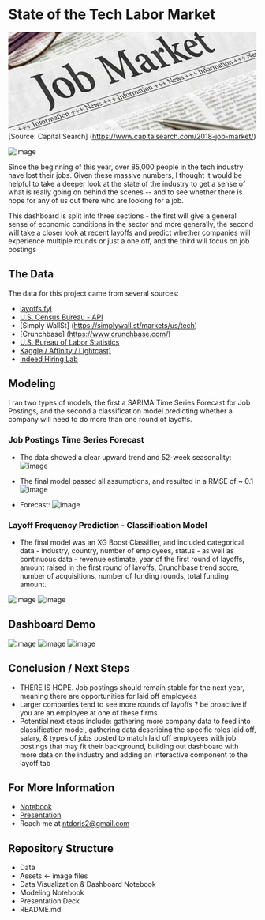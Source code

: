 
# State of the Tech Labor Market
![Header](https://github.com/ntdoris/dsc-project-5/blob/main/images/header.png)
[Source: Capital Search] (https://www.capitalsearch.com/2018-job-market/)

![image]()

Since the beginning of this year, over 85,000 people in the tech industry have lost their jobs. Given these massive numbers, I thought it would be helpful to take a deeper look at the state of the industry to get a sense of what is really going on behind the scenes -- and to see whether there is hope for any of us out there who are looking for a job.

This dashboard is split into three sections - the first will give a general sense of economic conditions in the sector and more generally, the second will take a closer look at recent layoffs and predict whether companies will experience multiple rounds or just a one off, and the third will 
focus on job postings


## The Data

The data for this project came from several sources:
* [layoffs.fyi](https://layoffs.fyi/)
* [U.S. Census Bureau - API](https://api.census.gov/data/timeseries/eits/bfs.html)
* [Simply WallSt] (https://simplywall.st/markets/us/tech)
* [Crunchbase] (https://www.crunchbase.com/)
* [U.S. Bureau of Labor Statistics](https://www.bls.gov/)
* [Kaggle / Affinity / Lightcast)](https://www.kaggle.com/datasets/douglaskgaraujo/opportunity-insights-real-time-economic-tracker-us)
* [Indeed Hiring Lab](https://www.hiringlab.org/)

## Modeling

I ran two types of models, the first a SARIMA Time Series Forecast for Job Postings, and the second a classification model predicting whether a company will need to do more than one round of layoffs.

### Job Postings Time Series Forecast

* The data showed a clear upward trend and 52-week seasonality:
![image]()

* The final model passed all assumptions, and resulted in a RMSE of ~ 0.1
![image]()

* Forecast:
![image]()

### Layoff Frequency Prediction - Classification Model

* The final model was an XG Boost Classifier, and included categorical data - industry, country, number of employees, status - as well as continuous data - revenue estimate, year of the first round of layoffs, amount raised in the first round of layoffs, Crunchbase trend score, number of acquisitions, number of funding rounds, total funding amount.

![image]()
![image]()

## Dashboard Demo

![image]()
![image]()
![image]()

## Conclusion / Next Steps

* THERE IS HOPE. Job postings should remain stable for the next year, meaning there are opportunities for laid off employees
* Larger companies tend to see more rounds of layoffs ? be proactive if you are an employee at one of these firms
* Potential next steps include: gathering more company data to feed into classification model, gathering data describing the specific roles laid off, salary, & types of jobs posted to match laid off employees with job postings that may fit their background, building out dashboard with more data on the industry and adding an interactive component to the layoff tab

## For More Information

* [Notebook]()
* [Presentation]()
* Reach me at ntdoris2@gmail.com

## Repository Structure

* Data
*  Assets <- image files
* Data Visualization & Dashboard Notebook
* Modeling Notebook
* Presentation Deck
* README.md